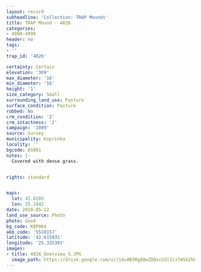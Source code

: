 ```yaml
---
layout: record
subheadline: 'Collection: TRAP Mounds'
title: TRAP Mound - 4026
categories:
- 4000-4999
header: no
tags:
- ''
trap_id: '4026'

certainty: Certain
elevation: '369'
max_diameter: '16'
min_diameter: '16'
height: '1'
size_category: Small
surrounding_land_use: Pasture
surface_condition: Pasture
robbed: No
crm_condition: '2'
crm_intactness: '2'
campaign: '2009'
source: Survey
municipality: Koprinka
locality: ''
bgcode: DS001
notes: |-
  Covered with dense grass.


rights: standard


maps:
  lat: 42.6285
  lon: 25.2442
date: 2018-05-22
land_use_source: Photo
photo: Good
bg_code: КОР064
akb_code: '5510157'
latitude: '42.615931'
longitude: '25.335391'
images:
- title: 4026_Overview_S.JPG
  image_path: https://drive.google.com/uc?id=0B3Rg88wZDQscU3lIczlWSkZhLVk
---
```

